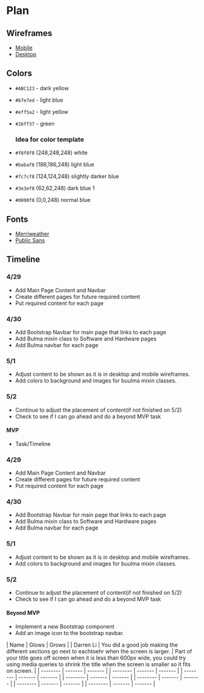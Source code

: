# Plan

## Wireframes
* [Mobile](https://wireframe.cc/e8iHLQ)
* [Desktop](https://wireframe.cc/Xx3Fix)

## Colors
* `#ABC123` - dark yellow
* `#b7e7ed` - light blue
* `#eff5a2` - light yellow
* `#26ff37` - green

  ### Idea for color template
* `#f8f8f8`	(248,248,248) white
* `#babaf8`	(186,186,248) light blue
* `#7c7cf8`	(124,124,248) slightly darker blue
* `#3e3ef8`	(62,62,248) dark blue 1
* `#0000f8`	(0,0,248) normal blue
## Fonts
* [Merriweather](https://fonts.googleapis.com/css2family=Butcherman&family=Comic+Neue:ital,wght@0,300;0,400;0,700;1,300;1,400;1,700&family=Fontdiner+Swanky&family=Merriweather:ital,wght@0,300;0,400;0,700;0,900;1,300;1,400;1,700;1,900&family=Montserrat:ital,wght@0,100..900;1,100..900&family=Public+Sans:ital,wght@0,100..900;1,100..900&family=Roboto:ital,wght@0,100;0,300;0,400;0,500;0,700;0,900;1,100;1,300;1,400;1,500;1,700;1,900&family=Tagesschrift&family=Teko:wght@300..700&display=swap)
* [Public Sans](https://fonts.googleapis.com/css2?family=Butcherman&family=Comic+Neue:ital,wght@0,300;0,400;0,700;1,300;1,400;1,700&family=Fontdiner+Swanky&family=Merriweather:ital,wght@0,300;0,400;0,700;0,900;1,300;1,400;1,700;1,900&family=Montserrat:ital,wght@0,100..900;1,100..900&family=Public+Sans:ital,wght@0,100..900;1,100..900&family=Roboto:ital,wght@0,100;0,300;0,400;0,500;0,700;0,900;1,100;1,300;1,400;1,500;1,700;1,900&family=Tagesschrift&family=Teko:wght@300..700&display=swap)


## Timeline

### 4/29
* Add Main Page Content and Navbar
* Create different pages for future required content
* Put required content for each page


### 4/30
* Add Bootstrap Navbar for main page that links to each page
* Add Bulma mixin class to Software and Hardware pages
* Add Bulma navbar for each page


### 5/1
* Adjust content to be shown as it is in desktop and mobile wireframes.
* Add colors to background and images for buulma mixin classes.
### 5/2
* Continue to adjust the placement of content(if not finished on 5/2)
* Check to see if I can go ahead and do a beyond MVP task






#### MVP

* Task/Timeline

### 4/29
* Add Main Page Content and Navbar
* Create different pages for future required content
* Put required content for each page


### 4/30
* Add Bootstrap Navbar for main page that links to each page
* Add Bulma mixin class to Software and Hardware pages
* Add Bulma navbar for each page


### 5/1
* Adjust content to be shown as it is in desktop and mobile wireframes.
* Add colors to background and images for buulma mixin classes.
### 5/2
* Continue to adjust the placement of content(if not finished on 5/2)
* Check to see if I can go ahead and do a beyond MVP task
  

#### Beyond MVP

* Implement a new Bootstrap component
*  Add an image icon to the bootstrap navbar.









| Name | Glows | Grows |
| Darren Li | You did  a good job making the different sections go next to eachtoehr when the screen is larger. | Part of your title goes off screen when it is less than 600px wide, you could try using media queries to shrink the title when the screen is smaller so it fits on screen. |
| -------- | ------- | ------- |
| -------- | ------- | ------- |
| -------- | ------- | ------- |
| -------- | ------- | ------- |
| -------- | ------- | ------- |
| -------- | ------- | ------- |
| -------- | ------- | ------- |


